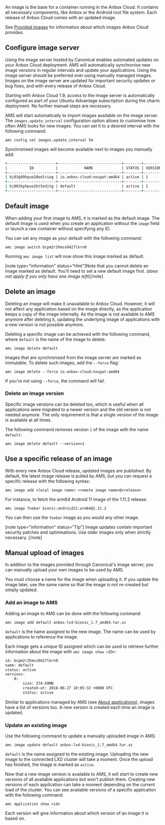 An image is the base for a container running in the Anbox Cloud. It contains all necessary components, like Anbox or the Android root file system. Each release of Anbox Cloud comes with an updated image.

See [Provided images](https://discourse.ubuntu.com/t/provided-images/24185) for information about which images Anbox Cloud provides.

## Configure image server

Using the image server hosted by Canonical enables automated updates on your Anbox Cloud deployment. AMS will automatically synchronise new image versions in regular intervals and update your applications. Using the image server should be preferred over using manually managed images. Images on the image server are updated for important security updates or bug fixes, and with every release of Anbox Cloud.

Starting with Anbox Cloud 1.9, access to the image server is automatically configured as part of your Ubuntu Advantage subscription during the charm deployment. No further manual steps are necessary.

AMS will start automatically to import images available on the image server. The `images.update_interval` configuration option allows to customise how often AMS looks for new images. You can set it to a desired interval with the following command:

    amc config set images.update_interval 5m

Synchronised images will become available next to images you manually add:

```bash
+----------------------+-----------------------------+--------+----------+
|          ID          |            NAME             | STATUS | VERSIONS |
+----------------------+-----------------------------+--------+----------+
| bj03g89hpuo10ed1riog | io.anbox-cloud:nougat:amd64 | active | 1        |
+----------------------+-----------------------------+--------+----------+
| bj003kphpuo2bt5edjtg | default                     | active | 1        |
+----------------------+-----------------------------+--------+----------+
```

## Default image
When adding your first image to AMS, it is marked as the default image.
The default image is used when you create an application without the `image` field or launch a raw container without specifying any ID.

You can set any image as your default with the following command:

    amc image switch bcpm2r2hmss0427lkrn0

Running `amc image list` will now show this image marked as default.

[note type="information" status="Hint"]Note that you cannot delete an image marked as default. You'll need to set a new default image first. *(does not apply if you only have one image left)*[/note]

## Delete an image

Deleting an image will make it unavailable to Anbox Cloud. However, it will not affect any application based on the image directly, as the application keeps a copy of the image internally. As the image is not available to AMS anymore after deleting it, updating the underlying image of applications with a new version is not possible anymore.

Deleting a specific image can be achieved with the following command, where `default` is the name of the image to delete:

    amc image delete default

Images that are synchronised from the image server are marked as immutable. To delete such images, add the `--force` flag:

    amc image delete --force io.anbox-cloud:nougat:amd64

If you're not using `--force`, the command will fail.

### Delete an image version

Specific image versions can be deleted too, which is useful when all applications were migrated to a newer version and the old version is not needed anymore. The only requirement is that a single version of the image is available at all times.

The following command removes version `1` of the image with the name `default`:

    amc image delete default --version=1

## Use a specific release of an image

With every new Anbox Cloud release, updated images are published. By default, the latest image release is pulled by AMS, but you can request a specific release with the following syntax:

    amc image add <local image name> <remote image name>@<release>

For instance, to fetch the arm64 Android 11 image of the 1.11.2 release:

    amc image foobar bionic:android11:arm64@1.11.2

You can then use the `foobar` image as you would any other image.

[note type="information" status="Tip"]
Image updates contain important security patches and optimisations. Use older images only when strictly necessary.
[/note]

## Manual upload of images

In addition to the images provided through Canonical's image server, you can manually upload your own images to be used by AMS.

You must choose a name for the image when uploading it. If you update the image later, use the same name so that the image is not re-created but simply updated.

### Add an image to AMS

Adding an image to AMS can be done with the following command:

    amc image add default anbox-lxd-bionic_1.7_amd64.tar.xz

`default` is the name assigned to the new image. The name can be used by applications to reference the image.

Each image gets a unique ID assigned which can be used to retrieve further information about the image with `amc image show <ID>`:

```bash
id: bcpm2r2hmss0427lkrn0
name: default
status: active
versions:
    0:
        size: 374.69MB
        created-at: 2018-06-27 10:05:32 +0000 UTC
        status: active
```

Similar to applications managed by AMS (see [About applications](https://discourse.ubuntu.com/t/managing-applications/17760)), images have a list of versions too. A new version is created each time an image is updated.

### Update an existing image

Use the following command to update a manually uploaded image in AMS:

    amc image update default anbox-lxd-bionic_1.7_amd64.tar.xz

`default` is the name assigned to the existing image. Uploading the new image to the connected LXD cluster will take a moment. Once the upload has finished, the image is marked as `active`.

Now that a new image version is available to AMS, it will start to create new versions of all available applications but won't publish them. Creating new versions of each application can take a moment depending on the current load of the cluster. You can see available versions of a specific application with the following command:

    amc application show <id>

Each version will give information about which version of an image it is based on.
